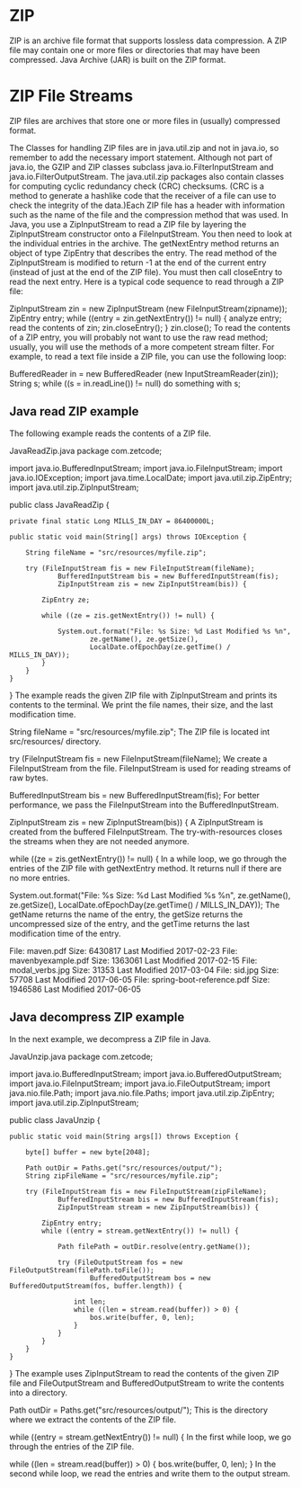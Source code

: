 # ZIP
ZIP is an archive file format that supports lossless data compression. A ZIP file may contain one or more files or directories that may have been compressed. Java Archive (JAR) is built on the ZIP format.

# ZIP File Streams
ZIP files are archives that store one or more files in (usually) compressed format.

The Classes for handling ZIP files are in java.util.zip and not in java.io, so remember to add the necessary import statement. Although not part of java.io, the GZIP and ZIP classes subclass java.io.FilterInputStream and java.io.FilterOutputStream. The java.util.zip packages also contain classes for computing cyclic redundancy check (CRC) checksums. (CRC is a method to generate a hashlike code that the receiver of a file can use to check the integrity of the data.)Each ZIP file has a header with information such as the name of the file and the compression method that was used. In Java, you use a ZipInputStream to read a ZIP file by layering the ZipInputStream constructor onto a FileInputStream. You then need to look at the individual entries in the archive. The getNextEntry method returns an object of type ZipEntry that describes the entry. The read method of the ZipInputStream is modified to return -1 at the end of the current entry (instead of just at the end of the ZIP file). You must then call closeEntry to read the next entry. Here is a typical code sequence to read through a ZIP file:

ZipInputStream zin = new ZipInputStream
(new FileInputStream(zipname));
ZipEntry entry;
while ((entry = zin.getNextEntry()) != null)
{
 analyze entry;
 read the contents of zin;
 zin.closeEntry();
}
zin.close();
To read the contents of a ZIP entry, you will probably not want to use the raw read method; usually, you will use the methods of a more competent stream filter. For example, to read a text file inside a ZIP file, you can use the following loop:

BufferedReader in = new BufferedReader
 (new InputStreamReader(zin));
String s;
while ((s = in.readLine()) != null)
 do something with s;

## Java read ZIP example
The following example reads the contents of a ZIP file.

JavaReadZip.java
package com.zetcode;

import java.io.BufferedInputStream;
import java.io.FileInputStream;
import java.io.IOException;
import java.time.LocalDate;
import java.util.zip.ZipEntry;
import java.util.zip.ZipInputStream;

public class JavaReadZip {

    private final static Long MILLS_IN_DAY = 86400000L;

    public static void main(String[] args) throws IOException {

        String fileName = "src/resources/myfile.zip";

        try (FileInputStream fis = new FileInputStream(fileName);
                BufferedInputStream bis = new BufferedInputStream(fis);
                ZipInputStream zis = new ZipInputStream(bis)) {
            
            ZipEntry ze;

            while ((ze = zis.getNextEntry()) != null) {

                System.out.format("File: %s Size: %d Last Modified %s %n",
                        ze.getName(), ze.getSize(),
                        LocalDate.ofEpochDay(ze.getTime() / MILLS_IN_DAY));
            }
        }
    }
}
The example reads the given ZIP file with ZipInputStream and prints its contents to the terminal. We print the file names, their size, and the last modification time.

String fileName = "src/resources/myfile.zip";
The ZIP file is located int src/resources/ directory.

try (FileInputStream fis = new FileInputStream(fileName);
We create a FileInputStream from the file. FileInputStream is used for reading streams of raw bytes.

BufferedInputStream bis = new BufferedInputStream(fis);
For better performance, we pass the FileInputStream into the BufferedInputStream.

ZipInputStream zis = new ZipInputStream(bis)) {
A ZipInputStream is created from the buffered FileInputStream. The try-with-resources closes the streams when they are not needed anymore.

while ((ze = zis.getNextEntry()) != null) {
In a while loop, we go through the entries of the ZIP file with getNextEntry method. It returns null if there are no more entries.

System.out.format("File: %s Size: %d Last Modified %s %n", 
        ze.getName(), ze.getSize(), 
        LocalDate.ofEpochDay(ze.getTime() / MILLS_IN_DAY));
The getName returns the name of the entry, the getSize returns the uncompressed size of the entry, and the getTime returns the last modification time of the entry.

File: maven.pdf Size: 6430817 Last Modified 2017-02-23 
File: mavenbyexample.pdf Size: 1363061 Last Modified 2017-02-15 
File: modal_verbs.jpg Size: 31353 Last Modified 2017-03-04 
File: sid.jpg Size: 57708 Last Modified 2017-06-05 
File: spring-boot-reference.pdf Size: 1946586 Last Modified 2017-06-05 

 
## Java decompress ZIP example
In the next example, we decompress a ZIP file in Java.

JavaUnzip.java
package com.zetcode;

import java.io.BufferedInputStream;
import java.io.BufferedOutputStream;
import java.io.FileInputStream;
import java.io.FileOutputStream;
import java.nio.file.Path;
import java.nio.file.Paths;
import java.util.zip.ZipEntry;
import java.util.zip.ZipInputStream;

public class JavaUnzip {

    public static void main(String args[]) throws Exception {

        byte[] buffer = new byte[2048];

        Path outDir = Paths.get("src/resources/output/");
        String zipFileName = "src/resources/myfile.zip";

        try (FileInputStream fis = new FileInputStream(zipFileName);
                BufferedInputStream bis = new BufferedInputStream(fis);
                ZipInputStream stream = new ZipInputStream(bis)) {

            ZipEntry entry;
            while ((entry = stream.getNextEntry()) != null) {

                Path filePath = outDir.resolve(entry.getName());

                try (FileOutputStream fos = new FileOutputStream(filePath.toFile());
                        BufferedOutputStream bos = new BufferedOutputStream(fos, buffer.length)) {

                    int len;
                    while ((len = stream.read(buffer)) > 0) {
                        bos.write(buffer, 0, len);
                    }
                }
            }
        }
    }
}
The example uses ZipInputStream to read the contents of the given ZIP file and FileOutputStream and BufferedOutputStream to write the contents into a directory.

Path outDir = Paths.get("src/resources/output/");
This is the directory where we extract the contents of the ZIP file.

while ((entry = stream.getNextEntry()) != null) {
In the first while loop, we go through the entries of the ZIP file.

while ((len  = stream.read(buffer)) > 0) {
    bos.write(buffer, 0, len);
}
In the second while loop, we read the entries and write them to the output stream.

